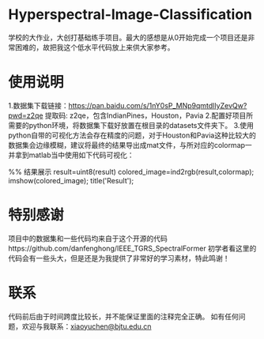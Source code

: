 # Hyperspectral-Image-Classification
学校的大作业，大创打基础练手项目。最大的感想是从0开始完成一个项目还是非常困难的，故把我这个低水平代码放上来供大家参考。
# 使用说明
1.数据集下载链接：https://pan.baidu.com/s/1nY0sP_MNp9qmtdlIyZevQw?pwd=z2qe 提取码: z2qe，包含IndianPines，Houston，Pavia
2.配置好项目所需要的python环境，将数据集下载好放置在根目录的datasets文件夹下。
3.使用python自带的可视化方法会存在精度的问题，对于Houston和Pavia这种比较大的数据集会边缘模糊，建议将最终的结果导出成mat文件，与所对应的colormap一并拿到matlab当中使用如下代码可视化：

%%  结果展示
result=uint8(result)
colored_image=ind2rgb(result,colormap);
imshow(colored_image);
title('Result');

# 特别感谢
项目中的数据集和一些代码均来自于这个开源的代码https://github.com/danfenghong/IEEE_TGRS_SpectralFormer
初学者看这里的代码会有一些头大，但是还是为我提供了非常好的学习素材，特此鸣谢！

# 联系
代码前后由于时间跨度比较长，并不能保证里面的注释完全正确。
如有任何问题，欢迎与我联系：xiaoyuchen@bjtu.edu.cn
